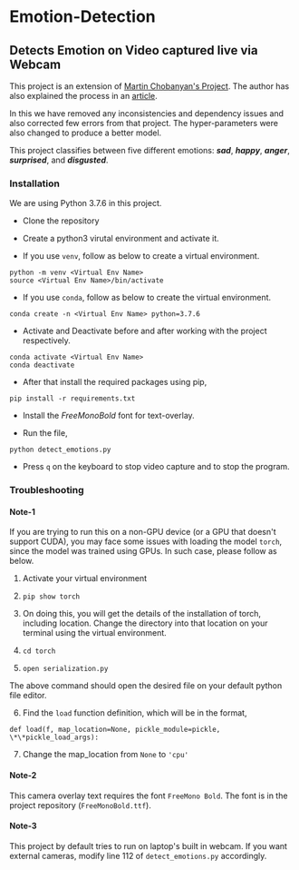# Emotion-Detection
## Detects Emotion on Video captured live via Webcam

This project is an extension of [Martin Chobanyan's Project](https://github.com/martin-chobanyan/emotion.git). The author has also explained the process in an [article](https://towardsdatascience.com/training-an-emotion-detector-with-transfer-learning-91dea84adeed).

In this we have removed any inconsistencies and dependency issues and also corrected few errors from that project. The hyper-parameters were also changed to produce a better model.

This project classifies between five different emotions: ***sad***, ***happy***, ***anger***, ***surprised***, and ***disgusted***.

### Installation

We are using Python 3.7.6 in this project.

- Clone the repository

- Create a python3 virutal environment and activate it.

- If you use ```venv```, follow as below to create a virtual environment.

```
python -m venv <Virtual Env Name>
source <Virtual Env Name>/bin/activate
```
- If you use ```conda```, follow as below to create the virtual environment.
```
conda create -n <Virtual Env Name> python=3.7.6
```

- Activate and Deactivate before and after working with the project respectively.
```
conda activate <Virtual Env Name>
conda deactivate
```

- After that install the required packages using pip,
```
pip install -r requirements.txt
```

- Install the *FreeMonoBold* font for text-overlay.

- Run the file,
```
python detect_emotions.py
```

- Press ```q``` on the keyboard to stop video capture and to stop the program.
### Troubleshooting

#### Note-1
If you are trying to run this on a non-GPU device (or a GPU that doesn't support CUDA), you may face some issues with loading the model ```torch```, since the model was trained using GPUs. In such case, please follow as below.

1. Activate your virtual environment

2. ```pip show torch```

3. On doing this, you will get the details of the installation of torch, including location. Change the directory into that location on your terminal using the virtual environment.

4. ```cd torch```

5. ```open serialization.py```

The above command should open the desired file on your default python file editor.

6. Find the ```load``` function definition, which will be in the format,

```
def load(f, map_location=None, pickle_module=pickle, \*\*pickle_load_args):
```

7. Change the map_location from ```None``` to ```'cpu'```

#### Note-2
This camera overlay text requires the font ```FreeMono Bold```. The font is in the project repository (```FreeMonoBold.ttf```).

#### Note-3
This project by default tries to run on laptop's built in webcam. If you want external cameras, modify line 112 of ```detect_emotions.py``` accordingly.
